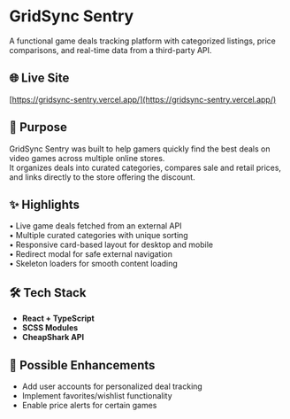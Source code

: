 # GridSync Sentry  
A functional game deals tracking platform with categorized listings, price comparisons, and real-time data from a third-party API.

## 🌐 Live Site  
[https://gridsync-sentry.vercel.app/](https://gridsync-sentry.vercel.app/)

## 🎯 Purpose  
GridSync Sentry was built to help gamers quickly find the best deals on video games across multiple online stores.  
It organizes deals into curated categories, compares sale and retail prices, and links directly to the store offering the discount.  

## ✨ Highlights  
• Live game deals fetched from an external API  
• Multiple curated categories with unique sorting  
• Responsive card-based layout for desktop and mobile  
• Redirect modal for safe external navigation  
• Skeleton loaders for smooth content loading  

## 🛠 Tech Stack  
- **React + TypeScript**
- **SCSS Modules**
- **CheapShark API**

## 📌 Possible Enhancements  
- Add user accounts for personalized deal tracking  
- Implement favorites/wishlist functionality  
- Enable price alerts for certain games


